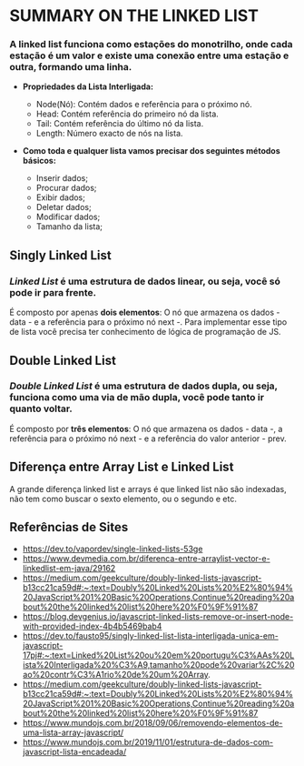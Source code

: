 # SUMMARY ON THE LINKED LIST #
### A linked list funciona como estações do monotrilho, onde cada estação é um valor e existe uma conexão entre uma estação e outra, formando uma linha. ###

- **Propriedades da Lista Interligada:**
   - Node(Nó): Contém dados e referência para o próximo nó.
   - Head: Contém referência do primeiro nó da lista.
   - Tail: Contém referência do último nó da lista.
   - Length: Número exacto de nós na lista.

- **Como toda e qualquer lista vamos precisar dos seguintes métodos básicos:**
   - Inserir dados;
   - Procurar dados;
   - Exibir dados;
   - Deletar dados;
   - Modificar dados;
   - Tamanho da lista;
 
## Singly Linked List ##
### _Linked List_ é uma estrutura de dados linear, ou seja, você só pode ir para frente. ###  

É composto por apenas **dois elementos**: O nó que armazena os dados - data - e a referência para o próximo nó next -. Para implementar esse tipo de lista você precisa ter conhecimento de lógica de programação de JS.

## Double Linked List ##
### _Double Linked List_ é uma estrutura de dados dupla, ou seja, funciona como uma via de mão dupla, você pode tanto ir quanto voltar. ###

É composto por **três elementos**: O nó que armazena os dados - data -, a referência para o próximo nó next - e a referência do valor anterior - prev.

## Diferença entre Array List e Linked List ##
A grande diferença linked list e arrays é que linked list não são indexadas, não tem como buscar o sexto elemento, ou o segundo e etc.

## Referências de Sites ##
- https://dev.to/vapordev/single-linked-lists-53ge
- https://www.devmedia.com.br/diferenca-entre-arraylist-vector-e-linkedlist-em-java/29162
- https://medium.com/geekculture/doubly-linked-lists-javascript-b13cc21ca59d#:~:text=Doubly%20Linked%20Lists%20%E2%80%94%20JavaScript%201%20Basic%20Operations,Continue%20reading%20about%20the%20linked%20list%20here%20%F0%9F%91%87
- https://blog.devgenius.io/javascript-linked-lists-remove-or-insert-node-with-provided-index-4b4b5469bab4
- https://dev.to/fausto95/singly-linked-list-lista-interligada-unica-em-javascript-17pj#:~:text=Linked%20List%20ou%20em%20portugu%C3%AAs%20Lista%20Interligada%20%C3%A9,tamanho%20pode%20variar%2C%20ao%20contr%C3%A1rio%20de%20um%20Array.
- https://medium.com/geekculture/doubly-linked-lists-javascript-b13cc21ca59d#:~:text=Doubly%20Linked%20Lists%20%E2%80%94%20JavaScript%201%20Basic%20Operations,Continue%20reading%20about%20the%20linked%20list%20here%20%F0%9F%91%87
- https://www.mundojs.com.br/2018/09/06/removendo-elementos-de-uma-lista-array-javascript/
- https://www.mundojs.com.br/2019/11/01/estrutura-de-dados-com-javascript-lista-encadeada/
